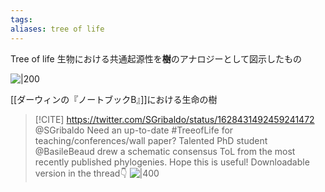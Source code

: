```yaml
---
tags: 
aliases: tree of life
---
```


Tree of life
生物における共通起源性を**樹**のアナロジーとして図示したもの


![|200](https://scrapbox.io/files/63f71b67833ba5001ce73ce3.png)

[[ダーウィンの『ノートブックB』]]における生命の樹


> [!CITE] https://twitter.com/SGribaldo/status/1628431492459241472 @SGribaldo
> Need an up-to-date \#TreeofLife for teaching/conferences/wall paper? Talented PhD student @BasileBeaud drew a schematic consensus ToL from the most recently published phylogenies. Hope this is useful! Downloadable version in the thread👇
> ![|400](https://pbs.twimg.com/media/FplQIcuXgAISL3K.jpg)

